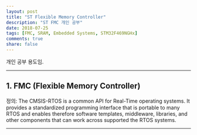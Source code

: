 ```yaml
---
layout: post
title: "ST Flexible Memory Controller"
description: "ST FMC 개인 공부"
date: 2018-07-25
tags: [FMC, SRAM, Embedded Systems, STM32F469NGHx]
comments: true
share: false
---
```


개인 공부 용도임. 

--- 
## 1. FMC (Flexible Memory Controller)

정의: The CMSIS-RTOS is a common API for Real-Time operating systems. It provides a standardized programming interface that is portable to many RTOS and enables therefore software templates, middleware, libraries, and other components that can work across supported the RTOS systems.



---